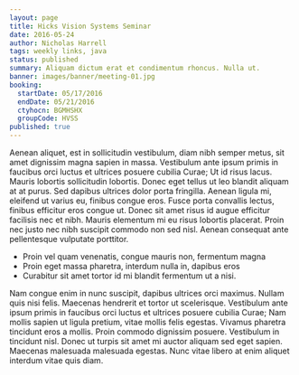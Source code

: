 ```yaml
---
layout: page
title: Hicks Vision Systems Seminar
date: 2016-05-24
author: Nicholas Harrell
tags: weekly links, java
status: published
summary: Aliquam dictum erat et condimentum rhoncus. Nulla ut.
banner: images/banner/meeting-01.jpg
booking:
  startDate: 05/17/2016
  endDate: 05/21/2016
  ctyhocn: BGMHSHX
  groupCode: HVSS
published: true
---
```

Aenean aliquet, est in sollicitudin vestibulum, diam nibh semper metus, sit amet dignissim magna sapien in massa. Vestibulum ante ipsum primis in faucibus orci luctus et ultrices posuere cubilia Curae; Ut id risus lacus. Mauris lobortis sollicitudin lobortis. Donec eget tellus ut leo blandit aliquam at at purus. Sed dapibus ultrices dolor porta fringilla. Aenean ligula mi, eleifend ut varius eu, finibus congue eros. Fusce porta convallis lectus, finibus efficitur eros congue ut. Donec sit amet risus id augue efficitur facilisis nec et nibh. Mauris elementum mi eu risus lobortis placerat. Proin nec justo nec nibh suscipit commodo non sed nisl. Aenean consequat ante pellentesque vulputate porttitor.

* Proin vel quam venenatis, congue mauris non, fermentum magna
* Proin eget massa pharetra, interdum nulla in, dapibus eros
* Curabitur sit amet tortor id mi blandit fermentum ut a nisi.

Nam congue enim in nunc suscipit, dapibus ultrices orci maximus. Nullam quis nisi felis. Maecenas hendrerit et tortor ut scelerisque. Vestibulum ante ipsum primis in faucibus orci luctus et ultrices posuere cubilia Curae; Nam mollis sapien ut ligula pretium, vitae mollis felis egestas. Vivamus pharetra tincidunt eros a mollis. Proin commodo dignissim posuere. Vestibulum in tincidunt nisl. Donec ut turpis sit amet mi auctor aliquam sed eget sapien. Maecenas malesuada malesuada egestas. Nunc vitae libero at enim aliquet interdum vitae quis diam.
